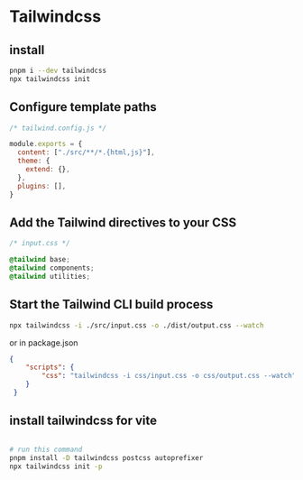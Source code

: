 # Tailwindcss

## install

```bash
pnpm i --dev tailwindcss
npx tailwindcss init
```

## Configure template paths

```js
/* tailwind.config.js */

module.exports = {
  content: ["./src/**/*.{html,js}"],
  theme: {
    extend: {},
  },
  plugins: [],
}
```

## Add the Tailwind directives to your CSS
```css
/* input.css */

@tailwind base;
@tailwind components;
@tailwind utilities;
```

## Start the Tailwind CLI build process
```bash
npx tailwindcss -i ./src/input.css -o ./dist/output.css --watch
```

or in package.json
```json
{
	"scripts": {
    	"css": "tailwindcss -i css/input.css -o css/output.css --watch"
  	}
 }	
```

## install tailwindcss for vite

```bash

# run this command
pnpm install -D tailwindcss postcss autoprefixer
npx tailwindcss init -p

```